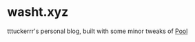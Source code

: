 # washt.xyz

tttuckerrr's personal blog, built with some minor tweaks of [Pool](https://getpoole.com/)

